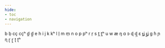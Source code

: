 ```yaml
---
hide:
- toc
- navigation
---
```

b
b̤
cç
cçʰ
d̪
d̪̤
e
h
i
j
k
kʰ
l
l̤
m
m̤
n
o
p
pʰ
r
r̤
s
t̪
t̪ʰ
u
w
æ
ŋ
ɑ
ɔ
ɖ
ɖ̤
ɛ
ɟʝ
ɟ̤ʝ
ɡ
ɦ
ɲ
ɳ
ɽ
ɽ̤
ʈ
ʈʰ
